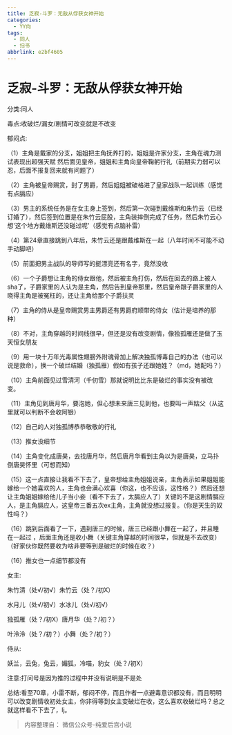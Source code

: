 ```yaml
---
title: 乏寂-斗罗：无敌从俘获女神开始
categories:
  - YY向
tags:
  - 同人
  - 扫书
abbrlink: e2bf4605
---
```

# 乏寂-斗罗：无敌从俘获女神开始
分类:同人

毒点:收破烂/漏女/剧情可改变就是不改变

郁闷点:

（1）主角是戴家的分支，姐姐把主角抚养打的，姐姐是许家分支，主角在魂力测试表现出超强天赋
然后面见皇帝，姐姐和主角向皇帝鞠躬行礼（前期实力弱可以忍，后面不报复回来就有问题了）

（2）主角被皇帝赐赏，封了男爵，然后姐姐被破格进了皇家战队一起训练（感觉有点膈应）

（3）男主的系统任务是在女主身上签到，然后第一次碰到戴维斯和朱竹云（已经订婚了），然后签到位置是在朱竹云屁股，主角装摔倒完成了任务，然后朱竹云心想'这个地方戴维斯还没碰过呢'（感觉有点脑补雷）

（4）第24章直接跳到八年后，朱竹云还是跟戴维斯在一起（八年时间不可能不动手动脚吧）

（5）前面把男主战队的导师写的挺漂亮还有名字，竟然没收

（6）一个子爵想让主角的侍女跟他，然后被主角打伤，然后在回去的路上被人sha了，子爵家里的人认为是主角，然后告到皇帝那里，然后皇帝跟子爵家里的人晓得主角是被冤枉的，还让主角给那个子爵扶灵

（7）主角的侍从是皇帝赐赏男主男爵还有男爵府顺带的侍女（估计是培养的那种）

（8）不对，主角穿越的时间线很早，但还是没有改变剧情，像独孤雁还是做了玉天恒女朋友

（9）用一块十万年光毒属性翅膀外附魂骨加上解决独孤博毒自己的办法（也可以说是救命），换一个破烂结婚（独孤雁）假如有孩子还跟她姓？（md，她配吗？）

（10）主角前面见过雪清河（千仞雪）那就说明比比东是破烂的事实没有被改变。

（11）主角见到唐月华，要泡她，但心想未来唐三见到他，也要叫一声姑父（从这里就可以判断不会收阿银）

（12）自己的人对独孤博恭恭敬敬的行礼

（13）推女没细节

（14）主角变化成唐昊，去找唐月华，然后唐月华看到主角以为是唐昊，立马扑倒唐昊怀里（可想而知）

（15）这一点直接让我看不下去了，皇帝想给主角姐姐说亲，主角表示如果姐姐能嫁给一个她喜欢的人，主角也会满心欢喜（你这，也不应该，这性格？）然后还想让主角姐姐嫁给他儿子当小妾（看不下去了，太膈应人了）关键的不是这剧情膈应人，是主角膈应人，这皇帝三番五次ex主角，主角就没想过报复。（你是天生的奴性吗？）

（16）跳到后面看了一下，遇到唐三的时候，唐三已经跟小舞在一起了，并且睡在一起过
，后面主角还是收小舞（关键主角穿越的时间很早，但就是不去改变）（好家伙你既然要收为啥非要等到是破烂的时候在收？）

（16）推女也一点细节都没有

女主:

朱竹清（处√/初√）朱竹云（处？/初X）

水月儿（处√/初√）水冰儿（处√/初√）

独孤雁（处？/初X）唐月华（处？/初？）

叶泠泠（处？/初？）小舞（处？/初？）

侍从:

妖兰，云兔，兔云，媚狐，冷喵，豹女（处？/初Ⅹ）

注意:打问号是因为推的过程中并没有说明是不是处

总结:看至70章，小雷不断，郁闷不停，而且作者一点避毒意识都没有，而且明明可以改变剧情收初处女主，你非得等到女主变破烂在收，这么喜欢收破烂吗？总之就这样看不下去了，lj。


> 内容整理自： 微信公众号-纯爱后宫小说